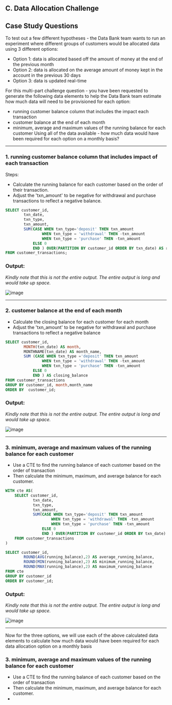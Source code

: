 
## C. Data Allocation Challenge

## Case Study Questions
To test out a few different hypotheses - the Data Bank team wants to run an experiment where different groups of customers would be allocated data using 3 different options:

- Option 1: data is allocated based off the amount of money at the end of the previous month
- Option 2: data is allocated on the average amount of money kept in the account in the previous 30 days
- Option 3: data is updated real-time
  
For this multi-part challenge question - you have been requested to generate the following data elements to help the Data Bank team estimate how much data will need to be provisioned for each option:

- running customer balance column that includes the impact each transaction
- customer balance at the end of each month
- minimum, average and maximum values of the running balance for each customer
Using all of the data available - how much data would have been required for each option on a monthly basis?

***
### 1. running customer balance column that includes impact of each transaction

Steps:

- Calculate the running balance for each customer based on the order of their transaction.
- Adjust the 'txn_amount' to be negative for withdrawal and purchase transactions to reflect a negative balance.

```sql
SELECT customer_id,
        txn_date,
        txn_type,
        txn_amount,
        SUM(CASE WHEN txn_type='deposit' THEN txn_amount 
                WHEN txn_type = 'withdrawal' THEN -txn_amount
                WHEN txn_type = 'purchase' THEN -txn_amount
            ELSE 0 
            END ) OVER(PARTITION BY customer_id ORDER BY txn_date) AS running_balance
FROM customer_transactions;
```

### Output: 

*Kindly note that this is not the entire output. The entire output is long and would take up space.*

![image](https://github.com/YiWeiOh/8Weeks_SQL_challenge---MySQL/assets/100756361/d888f0d7-9f1f-4fb4-a865-e75c6a5cb830)

--- 

### 2. customer balance at the end of each month

- Calculate the closing balance for each customer for each month
- Adjust the 'txn_amount' to be negative for withdrawal and purchase transactions to reflect a negative balance

```sql
SELECT customer_id,
        MONTH(txn_date) AS month,
        MONTHNAME(txn_date) AS month_name,
        SUM (CASE WHEN txn_type ='deposit' THEN txn_amount 
                WHEN txn_type = 'withdrawal' THEN -txn_amount
                WHEN txn_type = 'purchase' THEN -txn_amount
            ELSE 0 
            END ) AS closing_balance
FROM customer_transactions
GROUP BY customer_id, month,month_name
ORDER BY  customer_id;
```

### Output: 

*Kindly note that this is not the entire output. The entire output is long and would take up space.*

![image](https://github.com/YiWeiOh/8Weeks_SQL_challenge---MySQL/assets/100756361/725b413a-8e19-4840-b66a-0c8236c92493)

---

### 3. minimum, average and maximum values of the running balance for each customer

- Use a CTE to find the running balance of each customer based on the order of transaction
- Then calculate the minimum, maximum, and average balance for each customer.

```sql
WITH cte AS(
    SELECT customer_id,
            txn_date,
            txn_type,
            txn_amount,
            SUM(CASE WHEN txn_type='deposit' THEN txn_amount 
                    WHEN txn_type = 'withdrawal' THEN -txn_amount
                    WHEN txn_type = 'purchase' THEN -txn_amount
                ELSE 0 
                END ) OVER(PARTITION BY customer_id ORDER BY txn_date) AS running_balance
    FROM customer_transactions
)

SELECT customer_id,
        ROUND(AVG(running_balance),2) AS average_running_balance,
        ROUND(MIN(running_balance),2) AS minimum_running_balance,
        ROUND(MAX(running_balance),2) AS maximum_running_balance
FROM cte
GROUP BY customer_id
ORDER BY customer_id;
```
### Output: 

*Kindly note that this is not the entire output. The entire output is long and would take up space.*

![image](https://github.com/YiWeiOh/8Weeks_SQL_challenge---MySQL/assets/100756361/9c3c07bf-fb84-440f-bb90-4088299070e0)

---

Now for the three options, we will use each of the above calculated data elements to calculate how much data would have been required for each data allocation option on a monthly basis

### 3. minimum, average and maximum values of the running balance for each customer

- Use a CTE to find the running balance of each customer based on the order of transaction
- Then calculate the minimum, maximum, and average balance for each customer.
- 

